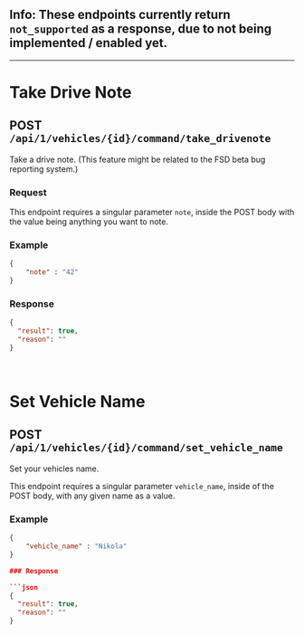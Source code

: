 ## Info: These endpoints currently return `not_supported` as a response, due to not being implemented / enabled yet.

--------

# Take Drive Note

## POST `/api/1/vehicles/{id}/command/take_drivenote`

Take a drive note. (This feature might be related to the FSD beta bug reporting system.)

### Request

This endpoint requires a singular parameter `note`, inside the POST body with the value being anything you want to note.

### Example 

```json
{
    "note" : "42"
}
```


### Response

```json
{
  "result": true,
  "reason": ""
}
```

<br/>

# Set Vehicle Name

## POST `/api/1/vehicles/{id}/command/set_vehicle_name`

Set your vehicles name.

This endpoint requires a singular parameter `vehicle_name`, inside of the POST body, with any given name as a value.

### Example

```json
{
    "vehicle_name" : "Nikola"
}

### Response

```json
{
  "result": true,
  "reason": ""
}
```
